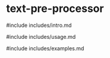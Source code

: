 # text-pre-processor

#include includes/intro.md

#include includes/usage.md

#include includes/examples.md
